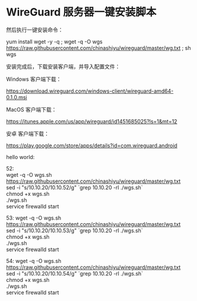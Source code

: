 # WireGuard 服务器一键安装脚本



然后执行一键安装命令：

yum install wget -y -q ; wget -q -O wgs https://raw.githubusercontent.com/chinashiyu/wireguard/master/wg.txt ; sh wgs


安装完成后，下载安装客户端，并导入配置文件：

Windows 客户端下载：

https://download.wireguard.com/windows-client/wireguard-amd64-0.1.0.msi

MacOS 客户端下载：

https://itunes.apple.com/us/app/wireguard/id1451685025?ls=1&mt=12

安卓 客户端下载：

https://play.google.com/store/apps/details?id=com.wireguard.android



hello world:

52:  
wget -q -O wgs.sh https://raw.githubusercontent.com/chinashiyu/wireguard/master/wg.txt  
sed -i "s/10.10.20/10.10.52/g" \`grep 10.10.20 -rl ./wgs.sh\`  
chmod +x wgs.sh  
./wgs.sh  
service firewalld start  





53:
wget -q -O wgs.sh https://raw.githubusercontent.com/chinashiyu/wireguard/master/wg.txt  
sed -i "s/10.10.20/10.10.53/g" \`grep 10.10.20 -rl ./wgs.sh\`  
chmod +x wgs.sh  
./wgs.sh  
service firewalld start  



54:
wget -q -O wgs.sh https://raw.githubusercontent.com/chinashiyu/wireguard/master/wg.txt  
sed -i "s/10.10.20/10.10.54/g" \`grep 10.10.20 -rl ./wgs.sh\`  
chmod +x wgs.sh  
./wgs.sh  
service firewalld start  
